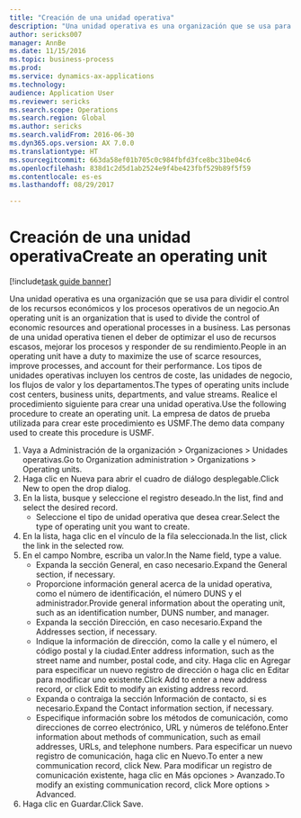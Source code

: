 ```yaml
--- 
title: "Creación de una unidad operativa"
description: "Una unidad operativa es una organización que se usa para dividir el control de los recursos económicos y los procesos operativos de un negocio."
author: sericks007
manager: AnnBe
ms.date: 11/15/2016
ms.topic: business-process
ms.prod: 
ms.service: dynamics-ax-applications
ms.technology: 
audience: Application User
ms.reviewer: sericks
ms.search.scope: Operations
ms.search.region: Global
ms.author: sericks
ms.search.validFrom: 2016-06-30
ms.dyn365.ops.version: AX 7.0.0
ms.translationtype: HT
ms.sourcegitcommit: 663da58ef01b705c0c984fbfd3fce8bc31be04c6
ms.openlocfilehash: 838d1c2d5d1ab2524e9f4be423fbf529b89f5f59
ms.contentlocale: es-es
ms.lasthandoff: 08/29/2017

---
```

# <a name="create-an-operating-unit"></a><span data-ttu-id="3110a-103">Creación de una unidad operativa</span><span class="sxs-lookup"><span data-stu-id="3110a-103">Create an operating unit</span></span>

[!include[task guide banner](../../includes/task-guide-banner.md)]

<span data-ttu-id="3110a-104">Una unidad operativa es una organización que se usa para dividir el control de los recursos económicos y los procesos operativos de un negocio.</span><span class="sxs-lookup"><span data-stu-id="3110a-104">An operating unit is an organization that is used to divide the control of economic resources and operational processes in a business.</span></span> <span data-ttu-id="3110a-105">Las personas de una unidad operativa tienen el deber de optimizar el uso de recursos escasos, mejorar los procesos y responder de su rendimiento.</span><span class="sxs-lookup"><span data-stu-id="3110a-105">People in an operating unit have a duty to maximize the use of scarce resources, improve processes, and account for their performance.</span></span> <span data-ttu-id="3110a-106">Los tipos de unidades operativas incluyen los centros de coste, las unidades de negocio, los flujos de valor y los departamentos.</span><span class="sxs-lookup"><span data-stu-id="3110a-106">The types of operating units include cost centers, business units, departments, and value streams.</span></span> <span data-ttu-id="3110a-107">Realice el procedimiento siguiente para crear una unidad operativa.</span><span class="sxs-lookup"><span data-stu-id="3110a-107">Use the following procedure to create an operating unit.</span></span> <span data-ttu-id="3110a-108">La empresa de datos de prueba utilizada para crear este procedimiento es USMF.</span><span class="sxs-lookup"><span data-stu-id="3110a-108">The demo data company used to create this procedure is USMF.</span></span>

1. <span data-ttu-id="3110a-109">Vaya a Administración de la organización > Organizaciones > Unidades operativas.</span><span class="sxs-lookup"><span data-stu-id="3110a-109">Go to Organization administration > Organizations > Operating units.</span></span>
2. <span data-ttu-id="3110a-110">Haga clic en Nueva para abrir el cuadro de diálogo desplegable.</span><span class="sxs-lookup"><span data-stu-id="3110a-110">Click New to open the drop dialog.</span></span>
3. <span data-ttu-id="3110a-111">En la lista, busque y seleccione el registro deseado.</span><span class="sxs-lookup"><span data-stu-id="3110a-111">In the list, find and select the desired record.</span></span>
    * <span data-ttu-id="3110a-112">Seleccione el tipo de unidad operativa que desea crear.</span><span class="sxs-lookup"><span data-stu-id="3110a-112">Select the type of operating unit you want to create.</span></span>  
4. <span data-ttu-id="3110a-113">En la lista, haga clic en el vínculo de la fila seleccionada.</span><span class="sxs-lookup"><span data-stu-id="3110a-113">In the list, click the link in the selected row.</span></span>
5. <span data-ttu-id="3110a-114">En el campo Nombre, escriba un valor.</span><span class="sxs-lookup"><span data-stu-id="3110a-114">In the Name field, type a value.</span></span>
    * <span data-ttu-id="3110a-115">Expanda la sección General, en caso necesario.</span><span class="sxs-lookup"><span data-stu-id="3110a-115">Expand the General section, if necessary.</span></span>  
    * <span data-ttu-id="3110a-116">Proporcione información general acerca de la unidad operativa, como el número de identificación, el número DUNS y el administrador.</span><span class="sxs-lookup"><span data-stu-id="3110a-116">Provide general information about the operating unit, such as an identification number, DUNS number, and manager.</span></span>    
    * <span data-ttu-id="3110a-117">Expanda la sección Dirección, en caso necesario.</span><span class="sxs-lookup"><span data-stu-id="3110a-117">Expand the Addresses section, if necessary.</span></span>  
    * <span data-ttu-id="3110a-118">Indique la información de dirección, como la calle y el número, el código postal y la ciudad.</span><span class="sxs-lookup"><span data-stu-id="3110a-118">Enter address information, such as the street name and number, postal code, and city.</span></span> <span data-ttu-id="3110a-119">Haga clic en Agregar para especificar un nuevo registro de dirección o haga clic en Editar para modificar uno existente.</span><span class="sxs-lookup"><span data-stu-id="3110a-119">Click Add to enter a new address record, or click Edit to modify an existing address record.</span></span>   
    * <span data-ttu-id="3110a-120">Expanda o contraiga la sección Información de contacto, si es necesario.</span><span class="sxs-lookup"><span data-stu-id="3110a-120">Expand the Contact information section, if necessary.</span></span>  
    * <span data-ttu-id="3110a-121">Especifique información sobre los métodos de comunicación, como direcciones de correo electrónico, URL y números de teléfono.</span><span class="sxs-lookup"><span data-stu-id="3110a-121">Enter information about methods of communication, such as email addresses, URLs, and telephone numbers.</span></span> <span data-ttu-id="3110a-122">Para especificar un nuevo registro de comunicación, haga clic en Nuevo.</span><span class="sxs-lookup"><span data-stu-id="3110a-122">To enter a new communication record, click New.</span></span> <span data-ttu-id="3110a-123">Para modificar un registro de comunicación existente, haga clic en Más opciones > Avanzado.</span><span class="sxs-lookup"><span data-stu-id="3110a-123">To modify an existing communication record, click More options > Advanced.</span></span>   
6. <span data-ttu-id="3110a-124">Haga clic en Guardar.</span><span class="sxs-lookup"><span data-stu-id="3110a-124">Click Save.</span></span>


